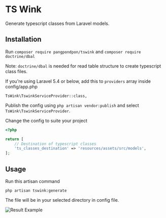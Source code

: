 # TS Wink

Generate typescript classes from Laravel models.

## Installation
Run `composer require pangpondpon/tswink` and `composer require doctrine/dbal`

Note: `doctrine/dbal` is needed for read table structure to create typescript class files.

If you're using Laravel 5.4 or below, add this to `providers` array inside config/app.php
```
TsWink\TswinkServiceProvider::class,
```
Publish the config using `php artisan vendor:publish` and select `TsWink\TswinkServiceProvider`.

Change the config to suite your project
```php
<?php

return [
    // Destination of typescript classes
    'ts_classes_destination' => 'resources/assets/src/models',
];

```

## Usage
Run this artisan command
```
php artisan tswink:generate
```

The file will be in your selected directory in config file.

![Result Example](https://image.prntscr.com/image/210BjGHFSfKTSJpL8KjZKw.png)
